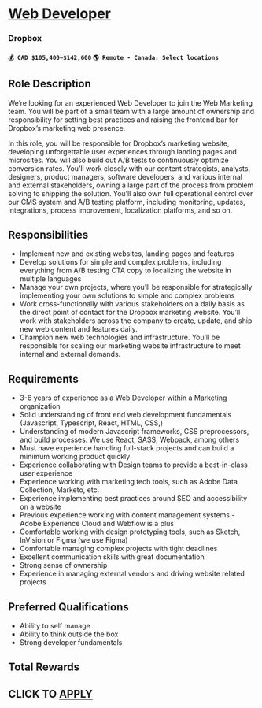 # [Web Developer](https://www.remotewlb.com/apply/web-developer-121644)  
### Dropbox  
#### `💰 CAD $105,400~$142,600` `🌎 Remote - Canada: Select locations`  

## Role Description

We’re looking for an experienced Web Developer to join the Web Marketing team. You will be part of a small team with a large amount of ownership and responsibility for setting best practices and raising the frontend bar for Dropbox’s marketing web presence.

In this role, you will be responsible for Dropbox’s marketing website, developing unforgettable user experiences through landing pages and microsites. You will also build out A/B tests to continuously optimize conversion rates. You’ll work closely with our content strategists, analysts, designers, product managers, software developers, and various internal and external stakeholders, owning a large part of the process from problem solving to shipping the solution. You’ll also own full operational control over our CMS system and A/B testing platform, including monitoring, updates, integrations, process improvement, localization platforms, and so on.

## Responsibilities

  * Implement new and existing websites, landing pages and features
  * Develop solutions for simple and complex problems, including everything from A/B testing CTA copy to localizing the website in multiple languages
  * Manage your own projects, where you’ll be responsible for strategically implementing your own solutions to simple and complex problems
  * Work cross-functionally with various stakeholders on a daily basis as the direct point of contact for the Dropbox marketing website. You’ll work with stakeholders across the company to create, update, and ship new web content and features daily.
  * Champion new web technologies and infrastructure. You’ll be responsible for scaling our marketing website infrastructure to meet internal and external demands.

## Requirements

  * 3-6 years of experience as a Web Developer within a Marketing organization
  * Solid understanding of front end web development fundamentals (Javascript, Typescript, React, HTML, CSS,)
  * Understanding of modern Javascript frameworks, CSS preprocessors, and build processes. We use React, SASS, Webpack, among others
  * Must have experience handling full-stack projects and can build a minimum working product quickly
  * Experience collaborating with Design teams to provide a best-in-class user experience
  * Experience working with marketing tech tools, such as Adobe Data Collection, Marketo, etc.
  * Experience implementing best practices around SEO and accessibility on a website
  * Previous experience working with content management systems - Adobe Experience Cloud and Webflow is a plus
  * Comfortable working with design prototyping tools, such as Sketch, InVision or Figma (we use Figma)
  * Comfortable managing complex projects with tight deadlines
  * Excellent communication skills with great documentation
  * Strong sense of ownership
  * Experience in managing external vendors and driving website related projects

## Preferred Qualifications

  * Ability to self manage
  * Ability to think outside the box
  * Strong developer fundamentals

## Total Rewards

  
## CLICK TO [APPLY](https://www.remotewlb.com/apply/web-developer-121644)

